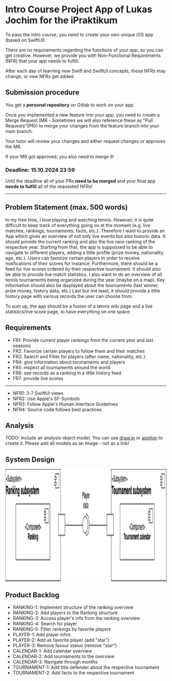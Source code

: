 # Intro Course Project App of Lukas Jochim for the iPraktikum

To pass the intro course, you need to create your own unique iOS app (based on SwiftUI).

There are no requirements regarding the functions of your app, so you can get creative.
However, we provide you with Non-Functional Requirements (NFR) that your app needs to fulfill.

After each day of learning new Swift and SwiftUI concepts, these NFRs may change, or new NFRs get added.

## Submission procedure

You get a **personal repository** on Gitlab to work on your app.

Once you implemented a new feature into your app, you need to create a Merge Request (MR - Sometimes we will also reference these as "Pull Requests"(PR)) to merge your changes from the feature branch into your main branch.

Your tutor will review your changes and either request changes or approves the MR.

If your MR got approved, you also need to merge it!

### Deadline: **15.10.2024 23:59**

Until the deadline all of your PRs **need to be merged** and your final app **needs to fulfill** all of the requested NFRs!

---

## Problem Statement (max. 500 words)

In my free time, I love playing and watching tennis. However, it is quite difficult to keep track of everything going on at the moment (e.g. live matches, rankings, tournaments, facts, etc.). Therefore I want to provide an App which gives an overview of not only live events but also historic data. 
It should provide the current ranking and also the live race ranking of the respective year. Starting from that, the app is suppossed to be able to navigate to different players, adding a little profile (prize money, nationality, age, etc.). Users can favorize certain players in order to receive notifications of their scores for instance.
Furthermore, there should be a feed for live scores ordered by their respective tournament. It should also be able to provide live match statistics. 
I also want to do an overview of all tennis tournaments being organized during the year (maybe on a map). Key information should also be displayed about the tournaments (last winner, prize money, history data, etc.)
Last but not least, it should provide a little history page with various records the user can choose from. 

To sum up, the app should be a fusion of a tennis wiki page and a live statistics/live score page, to have everything on one space.

## Requirements


- FR1: Provide current player rankings from the current year and last seasons 
- FR2: Favorize certain players to follow them and their matches
- FR3: Search and Filter for players (after name, nationality, etc.)
- FR4: give information about torunaments and players 
- FR5: inspect all tournaments around the world 
- FR6: see records as a ranking in a little history feed
- FR7: provide live scores 

-------------------------------------------------------------------------
- NFR1: 3-7 SwiftUI views 
- NFR2: Use Apple's SF-Symbols 
- NFR3: Follow Apple's Human Interface Guidelines 
- NFR4: Source code follows best practices

## Analysis

TODO: Include an analysis object model. You can use [draw.io](https://draw.io) or [apollon](https://apollon.ase.cit.tum.de) to create it. Please add all models as an Image - not as a link!

## System Design

<img src="SystemDesign.png" align="center" height="350" width="600"/> 

## Product Backlog

- RANKING-1: Implement structure of the ranking overview
- RANKING-2: Add players to the Ranking structure 
- RANKING-3: Access player's info from the ranking overview 
- RANKING-4: Search for player 
- RANKING-5: Filter rankings by favorite players
- PLAYER-1: Add player infos 
- PLAYER-2: Add as favorite player (add "star")
- PLAYER-3: Remove favour status (remove "star") 
- CALENDAR-1: Add calendar overview 
- CALENDAR-2: Add tournaments to the overview 
- CALENDAR-3: Navigate through months 
- TOURNAMENT-1: Add title defender about the respective tournament
- TOURNAMENT-2: Add facts to the respective tournament
